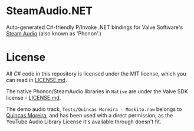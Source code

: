# SteamAudio.NET
Auto-generated C#-friendly P/Invoke .NET bindings for Valve Software's [Steam Audio](https://valvesoftware.github.io/steam-audio/) (also known as 'Phonon'.)

# License
All *C#* code in this repository is licensed under the MIT license, which you can read in [LICENSE.md](https://github.com/Mirsario/SteamAudio.NET/blob/master/LICENSE.md).

The native Phonon/SteamAudio libraries in `Native` are under the Valve SDK license - [LICENSE.md](https://github.com/Mirsario/SteamAudio.NET/blob/master/LICENSE.md#L25).

The demo audio track, `Tests/Quincas Moreira - Moskito.raw` belongs to [Quincas Moreira](https://www.quincasmoreira.com/), and has been used with a direct permission, as the YouTube Audio Library License it's available through doesn't fit.

